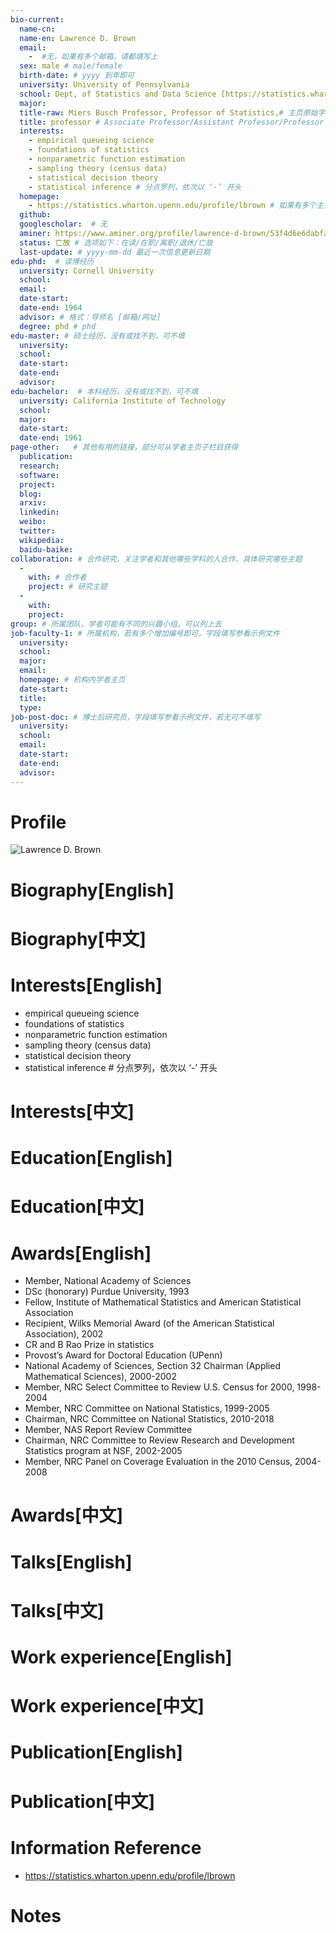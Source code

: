 ```yaml
---
bio-current:
  name-cn: 
  name-en: Lawrence D. Brown
  email: 
    -  #无，如果有多个邮箱，请都填写上
  sex: male # male/female
  birth-date: # yyyy 到年即可
  university: University of Pennsylvania 
  school: Dept, of Statistics and Data Science [https://statistics.wharton.upenn.edu/] # 格式：学院名称[学院官网链接]
  major: 
  title-raw: Miers Busch Professor, Professor of Statistics,# 主页原始字符串
  title: professor # Associate Professor/Assistant Professor/Professor
  interests: 
    - empirical queueing science
    - foundations of statistics
    - nonparametric function estimation
    - sampling theory (census data)
    - statistical decision theory
    - statistical inference # 分点罗列，依次以 ‘-’ 开头
  homepage: 
    - https://statistics.wharton.upenn.edu/profile/lbrown # 如果有多个主页，请都填写上
  github: 
  googlescholar:  # 无
  aminer: https://www.aminer.org/profile/lawrence-d-brown/53f4d6e6dabfaef55af80986 # 从这里查找 https://www.aminer.org/search/person
  status: 亡故 # 选项如下：在读/在职/离职/退休/亡故
  last-update: # yyyy-mm-dd 最近一次信息更新日期
edu-phd:  # 读博经历
  university: Cornell University
  school: 
  email: 
  date-start: 
  date-end: 1964
  advisor: # 格式：导师名 [邮箱/网址]
  degree: phd # phd
edu-master: # 硕士经历，没有或找不到，可不填
  university: 
  school: 
  date-start: 
  date-end: 
  advisor:
edu-bachelor:  # 本科经历，没有或找不到，可不填
  university: California Institute of Technology
  school: 
  major: 
  date-start: 
  date-end: 1961
page-other:   # 其他有用的链接，部分可从学者主页子栏目获得
  publication: 
  research: 
  software: 
  project: 
  blog: 
  arxiv: 
  linkedin: 
  weibo:
  twitter:
  wikipedia:
  baidu-baike:
collaboration: # 合作研究，关注学者和其他哪些学科的人合作，具体研究哪些主题
  - 
    with: # 合作者
    project: # 研究主题
  - 
    with: 
    project: 
group: # 所属团队，学者可能有不同的兴趣小组，可以列上去
job-faculty-1: # 所属机构，若有多个增加编号即可，字段填写参看示例文件
  university: 
  school: 
  major: 
  email: 
  homepage: # 机构内学者主页
  date-start: 
  title: 
  type: 
job-post-doc: # 博士后研究员，字段填写参看示例文件，若无可不填写
  university: 
  school: 
  email: 
  date-start: 
  date-end: 
  advisor: 
---
```


# Profile

![Lawrence D. Brown](https://faculty.wharton.upenn.edu/wp-content/uploads/2012/04/Brown_lawrence_rdax_192x226.jpg)

# Biography[English]

# Biography[中文]

# Interests[English]
  - empirical queueing science
  - foundations of statistics
  - nonparametric function estimation
  - sampling theory (census data)
  - statistical decision theory
  - statistical inference # 分点罗列，依次以 ‘-’ 开头
# Interests[中文]

# Education[English]

# Education[中文]

# Awards[English]
  - Member, National Academy of Sciences  
  - DSc (honorary) Purdue University, 1993  
  - Fellow, Institute of Mathematical Statistics and American Statistical Association  
  - Recipient, Wilks Memorial Award (of the American Statistical Association), 2002  
  - CR and B Rao Prize in statistics  
  - Provost’s Award for Doctoral Education (UPenn)
  - National Academy of Sciences, Section 32 Chairman (Applied Mathematical Sciences), 2000-2002  
  - Member, NRC Select Committee to Review U.S. Census for 2000, 1998-2004  
  - Member, NRC Committee on National Statistics, 1999-2005  
  - Chairman, NRC Committee on National Statistics, 2010-2018  
  - Member, NAS Report Review Committee  
  - Chairman, NRC Committee to Review Research and Development Statistics program at NSF, 2002-2005  
  - Member, NRC Panel on Coverage Evaluation in the 2010 Census, 2004-2008
# Awards[中文]

# Talks[English]

# Talks[中文]

# Work experience[English]

# Work experience[中文]

# Publication[English]

# Publication[中文]

# Information Reference
  - https://statistics.wharton.upenn.edu/profile/lbrown
# Notes